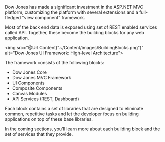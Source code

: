 Dow Jones has made a significant investment in the ASP.NET MVC platform, customizing the platform with several extensions and a full-fledged "view component" framework.

Most of the back end data is exposed using set of REST enabled services called API. 
Together, these become the building blocks for any web application.

<img src="@Url.Content("~/Content/images/BuildingBlocks.png")" alt="Dow Jones UI Framework: High-level Architecture">

The framework consists of the following blocks:

- Dow Jones Core
- Dow Jones MVC Framework
- UI Components
- Composite Components
- Canvas Modules
- API Services (REST, Dashboard)

Each block contains a set of libraries that are designed to eliminate common, repetitive tasks and let the developer focus on building applications on top of these base libraries. 

In the coming sections, you'll learn more about each building block and the set of services that they provide.
